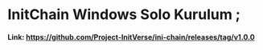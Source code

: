
# InitChain Windows Solo Kurulum ; 

#### Link: https://github.com/Project-InitVerse/ini-chain/releases/tag/v1.0.0
